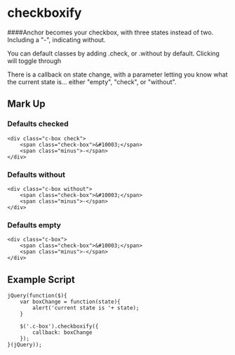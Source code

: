 checkboxify
===========

####Anchor becomes your checkbox, with three states instead of two. Including a "-", indicating without.

You can default classes by adding .check, or .without by default. Clicking will toggle through

There is a callback on state change, with a parameter letting you know what the current state is... either "empty", "check", or "without".

## Mark Up

### Defaults checked

    <div class="c-box check">
        <span class="check-box">&#10003;</span>
        <span class="minus">-</span>
    </div>

### Defaults without

    <div class="c-box without">
        <span class="check-box">&#10003;</span>
        <span class="minus">-</span>
    </div>

### Defaults empty

    <div class="c-box">
        <span class="check-box">&#10003;</span>
        <span class="minus">-</span>
    </div>

## Example Script

    jQuery(function($){
        var boxChange = function(state){
            alert('current state is '+ state);
        }

        $('.c-box').checkboxify({
            callback: boxChange
        });
    }(jQuery));